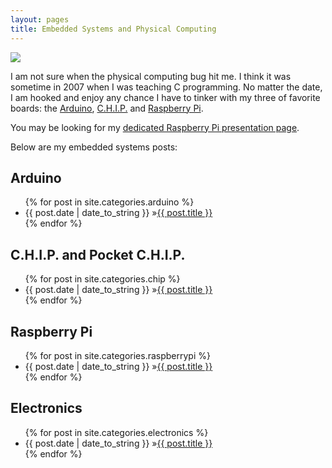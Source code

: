 ```yaml
---
layout: pages
title: Embedded Systems and Physical Computing
---
```


<img class="category" src="http://www.stevencombs.com/images/design/embedded.svg" />

I am not sure when the physical computing bug hit me. I think it was sometime in 2007 when I was teaching C programming. No matter the date, I am hooked and enjoy any chance I have to tinker with my three of favorite boards: the [Arduino](http://www.arduino.cc/), [C.H.I.P.](http://www.getchip.com) and [Raspberry Pi](http://www.raspberrypi.org/).

You may be looking for my [dedicated Raspberry Pi presentation page](http://www.stevencombs.com/raspberrypi.html).

Below are my embedded systems posts:

## Arduino
<ul id="blog-posts" class="posts">
{% for post in site.categories.arduino %}
    <li><span>{{ post.date | date_to_string }} &raquo;</span><a href="{{ post.url }}">{{ post.title }}</a></li>
{% endfor %}
</ul>

## C.H.I.P. and Pocket C.H.I.P.
<ul id="blog-posts" class="posts">
{% for post in site.categories.chip %}
    <li><span>{{ post.date | date_to_string }} &raquo;</span><a href="{{ post.url }}">{{ post.title }}</a></li>
{% endfor %}
</ul>

## Raspberry Pi
<ul id="blog-posts" class="posts">
{% for post in site.categories.raspberrypi %}
    <li><span>{{ post.date | date_to_string }} &raquo;</span><a href="{{ post.url }}">{{ post.title }}</a></li>
{% endfor %}
</ul>

## Electronics

<ul id="blog-posts" class="posts">
{% for post in site.categories.electronics %}
    <li><span>{{ post.date | date_to_string }} &raquo;</span><a href="{{ post.url }}">{{ post.title }}</a></li>
{% endfor %}
</ul>
